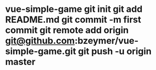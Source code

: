 # vue-simple-game git init git add README.md git commit -m first commit git remote add origin git@github.com:bzeymer/vue-simple-game.git git push -u origin master
